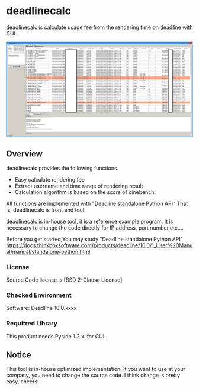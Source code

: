 # deadlinecalc

deadlinecalc is calculate usage fee from the rendering time on deadline with GUI.

![deadlinecalc](https://github.com/KengoSawa2/deadlinecalc/blob/master/SS/deadlinecalc.png "deadlinecalc")

## Overview

deadlinecalc provides the following functions.

- Easy calculate rendering fee
- Extract username and time range of rendering result
- Calculation algorithm is based on the score of cinebench.

All functions are implemented with "Deadline standalone Python API"
That is, deadlinecalc is front end tool.

deadlinecalc is in-house tool, it is a reference example program.
It is necessary to change the code directly for IP address, port number,etc....

Before you get started,You may study "Deadline standalone Python API"
https://docs.thinkboxsoftware.com/products/deadline/10.0/1_User%20Manual/manual/standalone-python.html

### License

Source Code license is [BSD 2-Clause License]  

### Checked Environment

Software:
Deadline 10.0.xxxx

### Requitred Library

This product needs Pyside 1.2.x. for GUI.

## Notice
This tool is in-house optimized implementation.
If you want to use at your company, you need to change the source code.
I think change is pretty easy, cheers!
